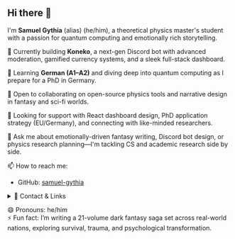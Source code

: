 ## Hi there 👋  
I'm **Samuel Gythia** (alias) (he/him), a theoretical physics master's student with a passion for quantum computing and emotionally rich storytelling.

🔭 Currently building **Koneko**, a next-gen Discord bot with advanced moderation, gamified currency systems, and a sleek full-stack dashboard.

🌱 Learning **German (A1–A2)** and diving deep into quantum computing as I prepare for a PhD in Germany.

👯 Open to collaborating on open-source physics tools and narrative design in fantasy and sci-fi worlds.

🤔 Looking for support with React dashboard design, PhD application strategy (EU/Germany), and connecting with like-minded researchers.

💬 Ask me about emotionally-driven fantasy writing, Discord bot design, or physics research planning—I'm tackling CS and academic research side by side.

📫 How to reach me:
- GitHub: [samuel-gythia](https://github.com/samuel-gythia)

<details>
  <summary>🔗 Contact & Links</summary>

  • Email: samuel.gythia@outlook.com  
  • All links (Discord, LinkedIn & more): [guns.lol/samuelgythia](https://guns.lol/samuelgythia)
</details>

😄 Pronouns: he/him  
⚡ Fun fact: I’m writing a 21-volume dark fantasy saga set across real-world nations, exploring survival, trauma, and psychological transformation.
